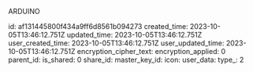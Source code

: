 ARDUINO

id: af131445800f434a9ff6d8561b094273
created_time: 2023-10-05T13:46:12.751Z
updated_time: 2023-10-05T13:46:12.751Z
user_created_time: 2023-10-05T13:46:12.751Z
user_updated_time: 2023-10-05T13:46:12.751Z
encryption_cipher_text: 
encryption_applied: 0
parent_id: 
is_shared: 0
share_id: 
master_key_id: 
icon: 
user_data: 
type_: 2